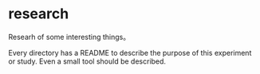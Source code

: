 # research
Researh of some interesting things。

Every directory has a README to describe the purpose of this experiment or study. Even a small tool should be described.